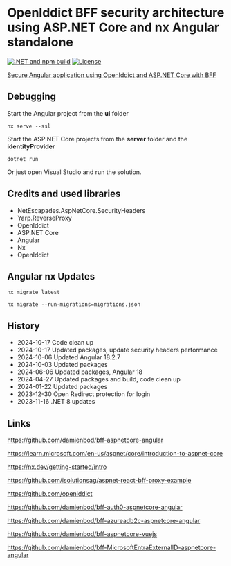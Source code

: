 # OpenIddict BFF security architecture using ASP.NET Core and nx Angular standalone

 [![.NET and npm build](https://github.com/damienbod/bff-openiddict-aspnetcore-angular/actions/workflows/dotnet.yml/badge.svg)](https://github.com/damienbod/bff-openiddict-aspnetcore-angular/actions/workflows/dotnet.yml) [![License](https://img.shields.io/badge/license-Apache%20License%202.0-blue.svg)](https://github.com/damienbod/bff-openiddict-aspnetcore-angular/blob/main/bff/LICENSE)

[Secure Angular application using OpenIddict and ASP.NET Core with BFF](https://damienbod.com/2023/09/25/secure-angular-application-using-openiddict-and-asp-net-core-with-bff/)
## Debugging

Start the Angular project from the **ui** folder

```
nx serve --ssl
```

Start the ASP.NET Core projects from the **server** folder and the **identityProvider**

```
dotnet run
```

Or just open Visual Studio and run the solution.

## Credits and used libraries

- NetEscapades.AspNetCore.SecurityHeaders
- Yarp.ReverseProxy
- OpenIddict
- ASP.NET Core
- Angular 
- Nx
- OpenIddict

## Angular nx Updates

```
nx migrate latest

nx migrate --run-migrations=migrations.json
```

## History

- 2024-10-17 Code clean up
- 2024-10-17 Updated packages, update security headers performance
- 2024-10-06 Updated Angular 18.2.7
- 2024-10-03 Updated packages
- 2024-06-06 Updated packages, Angular 18
- 2024-04-27 Updated packages and build, code clean up
- 2024-01-22 Updated packages
- 2023-12-30 Open Redirect protection for login
- 2023-11-16 .NET 8 updates

## Links

https://github.com/damienbod/bff-aspnetcore-angular

https://learn.microsoft.com/en-us/aspnet/core/introduction-to-aspnet-core

https://nx.dev/getting-started/intro

https://github.com/isolutionsag/aspnet-react-bff-proxy-example

https://github.com/openiddict

https://github.com/damienbod/bff-auth0-aspnetcore-angular

https://github.com/damienbod/bff-azureadb2c-aspnetcore-angular

https://github.com/damienbod/bff-aspnetcore-vuejs

https://github.com/damienbod/bff-MicrosoftEntraExternalID-aspnetcore-angular
